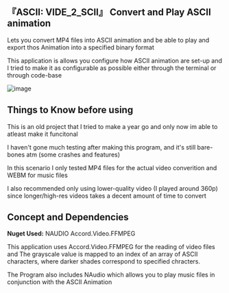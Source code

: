 
## 『ASCII: VIDE_2_SCII』 Convert and Play ASCII animation

Lets you convert MP4 files into ASCII animation and be able to play and export thos Animation into a specified binary format

This application is allows you configure how ASCII animation are set-up and I tried to make it as configurable as possible either through the terminal or through code-base

![image](https://github.com/user-attachments/assets/f53ad563-f341-463b-87db-fbe4e4d4f6d7)


## Things to Know before using

This is an old project that I tried to make a year go and only now im able to atleast make it funcitonal

I haven't gone much testing after making this program, and it's still bare-bones atm (some crashes and features)

In this scenario I only tested MP4 files for the actual video converition and WEBM for music files

I also recommended only using lower-quality video (I played around 360p) since longer/high-res videos takes a decent amount of time to convert

## Concept and Dependencies 

**Nuget Used:**
NAUDIO
Accord.Video.FFMPEG

This application uses Accord.Video.FFMPEG for the reading of video files and
The grayscale value is mapped to an index of an array of ASCII characters, where darker shades correspond to specified chracters.

The Program also includes NAudio which allows you to play music files in conjunction with the ASCII Animation
